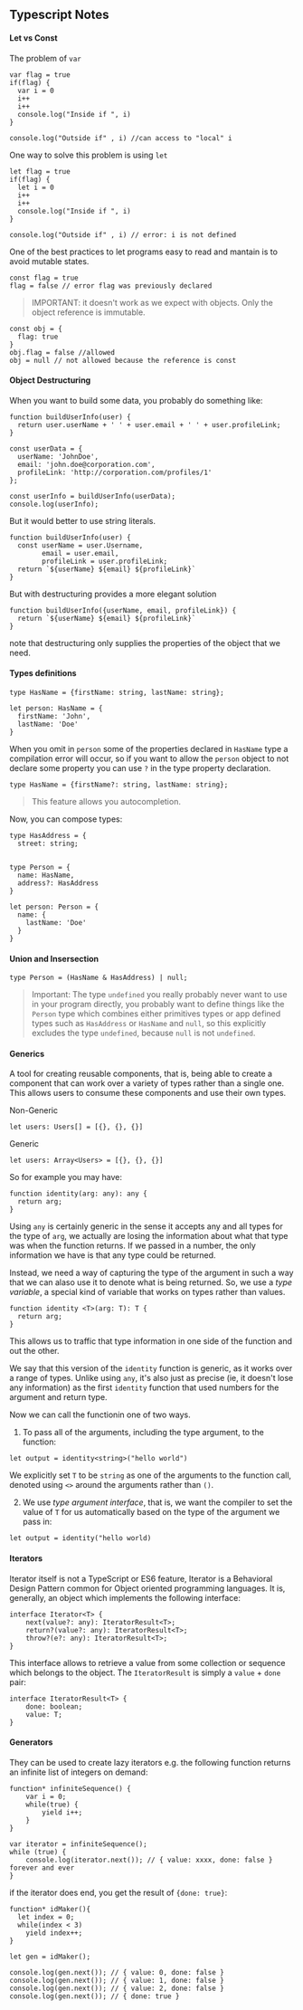 ## Typescript Notes

#### Let vs Const

The problem of `var`
```
var flag = true
if(flag) {
  var i = 0
  i++
  i++
  console.log("Inside if ", i)
}

console.log("Outside if" , i) //can access to "local" i
```
One way to solve this problem is using `let`
```
let flag = true
if(flag) {
  let i = 0
  i++
  i++
  console.log("Inside if ", i)
}

console.log("Outside if" , i) // error: i is not defined
```

One of the best practices to let programs easy to read and mantain is to avoid mutable states.

```
const flag = true
flag = false // error flag was previously declared
```

> IMPORTANT: it doesn't work as we expect with objects. Only the object reference is immutable.

```
const obj = {
  flag: true
}
obj.flag = false //allowed
obj = null // not allowed because the reference is const
```

#### Object Destructuring

When you want to build some data, you probably do something like:
```
function buildUserInfo(user) {
  return user.userName + ' ' + user.email + ' ' + user.profileLink;
}

const userData = {
  userName: 'JohnDoe',
  email: 'john.doe@corporation.com',
  profileLink: 'http://corporation.com/profiles/1'
};

const userInfo = buildUserInfo(userData);
console.log(userInfo);
```

But it would better to use string literals.

```
function buildUserInfo(user) {
  const userName = user.Username,
        email = user.email,
        profileLink = user.profileLink;
  return `${userName} ${email} ${profileLink}`
}
```

But with destructuring provides a more elegant solution

```
function buildUserInfo({userName, email, profileLink}) {
  return `${userName} ${email} ${profileLink}`
}
```

note that destructuring only supplies the properties of the object that we need.

#### Types definitions

```
type HasName = {firstName: string, lastName: string};

let person: HasName = {
  firstName: 'John',
  lastName: 'Doe'
}
```

When you omit in `person` some of the properties declared in `HasName` type a compilation error will occur, so if you want to allow the `person` object to not declare some property you can use `?` in the type property declaration.

```
type HasName = {firstName?: string, lastName: string};
```

> This feature allows you autocompletion.

Now, you can compose types:

```
type HasAddress = {
  street: string;


type Person = {
  name: HasName,
  address?: HasAddress
}

let person: Person = {
  name: {
    lastName: 'Doe'
  }
}
```

#### Union and Insersection

```
type Person = (HasName & HasAddress) | null;
```

> Important: The type `undefined` you really probably never want to use in your program directly, you probably want to define things like the `Person` type which combines either primitives types or app defined types such as `HasAddress` or `HasName` and `null`, so this explicitly excludes the type `undefined`, because `null` is not `undefined`.

#### Generics

A tool for creating reusable components, that is, being able to create a component that can work over a variety of types rather than a single one. This allows users to consume these components and use their own types.

Non-Generic
```
let users: Users[] = [{}, {}, {}]
```

Generic
```
let users: Array<Users> = [{}, {}, {}]
```

So for example you may have:

```
function identity(arg: any): any {
  return arg;
}
```

Using `any` is certainly generic in the sense it accepts any and all types for the type of `arg`, we actually are losing the information about what that type was when the function returns. If we passed in a number, the only information we have is that any type could be returned.

Instead, we need a way of capturing the type of the argument in such a way that we can alaso use it to denote what is being returned. So, we use a *type variable*, a special kind of variable that works on types rather than values.

```
function identity <T>(arg: T): T {
  return arg;
}
```

This allows us to traffic that type information in one side of the function and out the other.

We say that this version of the `identity` function is generic, as it works over a range of types. Unlike using `any`, it's also just as precise (ie, it doesn't lose any information) as the first `identity` function that used numbers for the argument and return type.

Now we can call the functionin one of two ways.

1. To pass all of the arguments, including the type argument, to the function:

```
let output = identity<string>("hello world")
```

We explicitly set `T` to be `string` as one of the arguments to the function call, denoted using `<>` around the arguments rather than `()`.

2. We use *type argument interface*, that is, we want the compiler to set the value of `T` for us automatically based on the type of the argument we pass in:

```
let output = identity("hello world)
```

#### Iterators

Iterator itself is not a TypeScript or ES6 feature, Iterator is a Behavioral Design Pattern common for Object oriented programming languages. It is, generally, an object which implements the following interface:

```
interface Iterator<T> {
    next(value?: any): IteratorResult<T>;
    return?(value?: any): IteratorResult<T>;
    throw?(e?: any): IteratorResult<T>;
}
```

This interface allows to retrieve a value from some collection or sequence which belongs to the object.
The `IteratorResult` is simply a `value` + `done` pair:

```
interface IteratorResult<T> {
    done: boolean;
    value: T;
}
```

#### Generators

They can be used to create lazy iterators e.g. the following function returns an infinite list of integers on demand:

```
function* infiniteSequence() {
    var i = 0;
    while(true) {
        yield i++;
    }
}

var iterator = infiniteSequence();
while (true) {
    console.log(iterator.next()); // { value: xxxx, done: false } forever and ever
}
```

if the iterator does end, you get the result of `{done: true}`:

```
function* idMaker(){
  let index = 0;
  while(index < 3)
    yield index++;
}

let gen = idMaker();

console.log(gen.next()); // { value: 0, done: false }
console.log(gen.next()); // { value: 1, done: false }
console.log(gen.next()); // { value: 2, done: false }
console.log(gen.next()); // { done: true }
```



